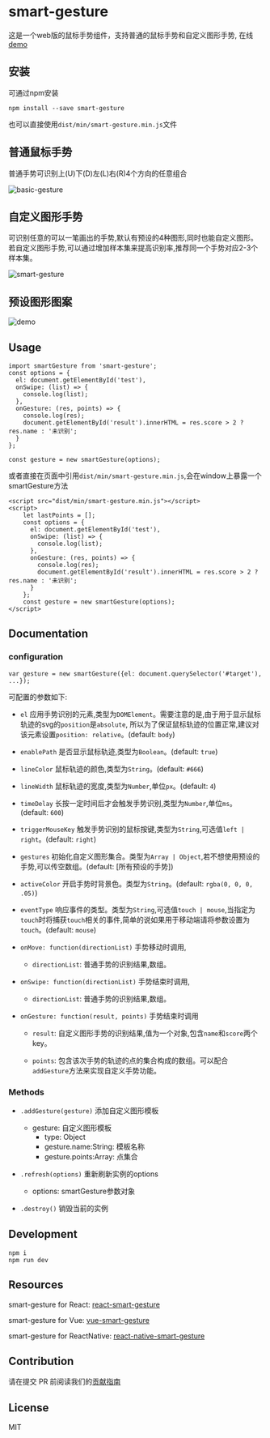 # smart-gesture

这是一个web版的鼠标手势组件，支持普通的鼠标手势和自定义图形手势, 在线 [demo](https://elemefe.github.io/smart-gesture/)

## 安装

可通过npm安装

```
npm install --save smart-gesture
```

也可以直接使用`dist/min/smart-gesture.min.js`文件

## 普通鼠标手势

普通手势可识别上(U)下(D)左(L)右(R)4个方向的任意组合

![basic-gesture](images/basic-gesture.gif)

## 自定义图形手势

可识别任意的可以一笔画出的手势,默认有预设的4种图形,同时也能自定义图形。若自定义图形手势,可以通过增加样本集来提高识别率,推荐同一个手势对应2-3个样本集。

![smart-gesture](images/smart-gesture.gif)

## 预设图形图案
![demo](images/demo.png)

## Usage

```
import smartGesture from 'smart-gesture';
const options = {
  el: document.getElementById('test'),             
  onSwipe: (list) => {
    console.log(list);
  },
  onGesture: (res, points) => {
    console.log(res);
    document.getElementById('result').innerHTML = res.score > 2 ? res.name : '未识别';
  }
};

const gesture = new smartGesture(options);
```

或者直接在页面中引用`dist/min/smart-gesture.min.js`,会在window上暴露一个smartGesture方法
```
<script src="dist/min/smart-gesture.min.js"></script>
<script>
    let lastPoints = [];
    const options = {
      el: document.getElementById('test'),             
      onSwipe: (list) => {
        console.log(list);
      },
      onGesture: (res, points) => {
        console.log(res);
        document.getElementById('result').innerHTML = res.score > 2 ? res.name : '未识别';
      }
    };
    const gesture = new smartGesture(options);
</script>
```

## Documentation

### configuration

```
var gesture = new smartGesture({el: document.querySelector('#target'), ...});
```

可配置的参数如下:

- `el` 应用手势识别的元素,类型为`DOMElement`。需要注意的是,由于用于显示鼠标轨迹的svg的`position`是`absolute`,
所以为了保证鼠标轨迹的位置正常,建议对该元素设置`position: relative`。(default: `body`)

- `enablePath` 是否显示鼠标轨迹,类型为`Boolean`。(default: `true`)

- `lineColor` 鼠标轨迹的颜色,类型为`String`。(default: `#666`)

- `lineWidth` 鼠标轨迹的宽度,类型为`Number`,单位`px`。(default: `4`)

- `timeDelay` 长按一定时间后才会触发手势识别,类型为`Number`,单位`ms`。(default: `600`)

- `triggerMouseKey` 触发手势识别的鼠标按键,类型为`String`,可选值`left | right`。(default: `right`)

- `gestures` 初始化自定义图形集合。类型为`Array | Object`,若不想使用预设的手势,可以传空数组。(default: [所有预设的手势])

- `activeColor` 开启手势时背景色。类型为`String`。(default: `rgba(0, 0, 0, .05)`)

- `eventType` 响应事件的类型。类型为`String`,可选值`touch | mouse`,当指定为`touch`时将捕获`touch`相关的事件,简单的说如果用于移动端请将参数设置为`touch`。(default: `mouse`)

- `onMove: function(directionList)` 手势移动时调用,

    - `directionList`: 普通手势的识别结果,数组。

- `onSwipe: function(directionList)` 手势结束时调用,

    - `directionList`: 普通手势的识别结果,数组。


- `onGesture: function(result, points)` 手势结束时调用

    - `result`: 自定义图形手势的识别结果,值为一个对象,包含`name`和`score`两个key。

    - `points`: 包含该次手势的轨迹的点的集合构成的数组。可以配合`addGesture`方法来实现自定义手势功能。


### Methods

- `.addGesture(gesture)` 添加自定义图形模板
    - gesture: 自定义图形模板
        - type: Object
        - gesture.name:String: 模板名称
        - gesture.points:Array: 点集合

- `.refresh(options)` 重新刷新实例的options

    - options: smartGesture参数对象

- `.destroy()` 销毁当前的实例

## Development

```
npm i
npm run dev
```

## Resources

smart-gesture for React: [react-smart-gesture](https://github.com/ElemeFE/react-smart-gesture)

smart-gesture for Vue: [vue-smart-gesture](https://github.com/ElemeFE/vue-smart-gesture)

smart-gesture for ReactNative: [react-native-smart-gesture](https://github.com/ElemeFE/react-native-smart-gesture)

## Contribution

请在提交 PR 前阅读我们的[贡献指南](./.github/CONTRIBUTING_zh-cn.md)

## License

MIT
